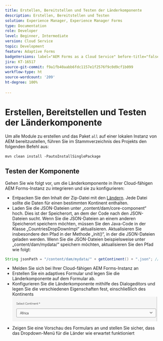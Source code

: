 ```yaml
---
title: Erstellen, Bereitstellen und Testen der Länderkomponente
description: Erstellen, Bereitstellen und Testen
solution: Experience Manager, Experience Manager Forms
type: Documentation
role: Developer
level: Beginner, Intermediate
version: Cloud Service
topic: Development
feature: Adaptive Forms
badgeVersions: label="AEM Forms as a Cloud Service" before-title="false"
jira: KT-16517
source-git-commit: f9a1fb40aabb6fdc1157e1f2576f9c0d9cf1b099
workflow-type: ht
source-wordcount: '209'
ht-degree: 100%

---
```


# Erstellen, Bereitstellen und Testen der Länderkomponente

Um alle Module zu erstellen und das Paket `all` auf einer lokalen Instanz von AEM bereitzustellen, führen Sie im Stammverzeichnis des Projekts den folgenden Befehl aus:

```mvn clean install -PautoInstallSinglePackage```

## Testen der Komponente

Gehen Sie wie folgt vor, um die Länderkomponente in Ihrer Cloud-fähigen AEM Forms-Instanz zu integrieren und sie zu konfigurieren:

* Entpacken Sie den Inhalt der Zip-Datei mit den [Ländern](assets/countries.zip). Jede Datei sollte die Daten für einen bestimmten Kontinent enthalten.
* Laden Sie die JSON-Dateien unter „content/dam/core-component“ hoch. Dies ist der Speicherort, an dem der Code nach den JSON-Dateien sucht. Wenn Sie die JSON-Dateien an einem anderen Speicherort speichern möchten, müssen Sie den Java-Code in der Klasse „CountriesDropDownImpl“ aktualisieren. Aktualisieren Sie insbesondere den Pfad in der Methode „init()“, in der die JSON-Dateien geladen werden. Wenn Sie die JSON-Dateien beispielsweise unter „content/dam/mydata/“ speichern möchten, aktualisieren Sie den Pfad wie folgt:

```java
String jsonPath = "/content/dam/mydata/" + getContinent() + ".json"; // Update path accordingly
```

* Melden Sie sich bei Ihrer Cloud-fähigen AEM Forms-Instanz an
* Erstellen Sie ein adaptives Formular und legen Sie die Länderkomponente auf dem Formular ab.
* Konfigurieren Sie die Länderkomponente mithilfe des Dialogeditors und legen Sie die verschiedenen Eigenschaften fest, einschließlich des Kontinents
  ![Kontinent](assets/select-continent.png)
* Zeigen Sie eine Vorschau des Formulars an und stellen Sie sicher, dass das Dropdown-Menü für die Länder wie erwartet funktioniert

